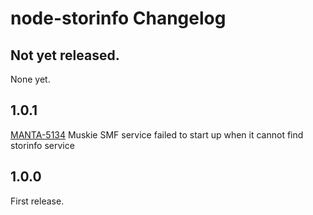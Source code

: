 # node-storinfo Changelog

## Not yet released.

None yet.

## 1.0.1

[MANTA-5134](https://smartos.org/bugview/MANTA-5134) Muskie SMF service failed to start up when it cannot find storinfo service

## 1.0.0

First release.
